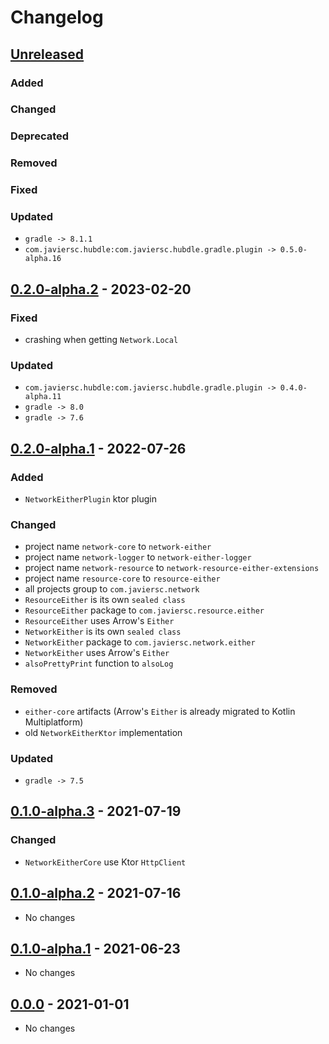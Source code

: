 # Changelog

## [Unreleased]

### Added

### Changed

### Deprecated

### Removed

### Fixed

### Updated

- `gradle -> 8.1.1`
- `com.javiersc.hubdle:com.javiersc.hubdle.gradle.plugin -> 0.5.0-alpha.16`

## [0.2.0-alpha.2] - 2023-02-20

### Fixed

- crashing when getting `Network.Local`

### Updated

- `com.javiersc.hubdle:com.javiersc.hubdle.gradle.plugin -> 0.4.0-alpha.11`
- `gradle -> 8.0`
- `gradle -> 7.6`

## [0.2.0-alpha.1] - 2022-07-26

### Added

- `NetworkEitherPlugin` ktor plugin

### Changed

- project name `network-core` to `network-either`
- project name `network-logger` to `network-either-logger`
- project name `network-resource` to `network-resource-either-extensions`
- project name `resource-core` to `resource-either`
- all projects  group to `com.javiersc.network`
- `ResourceEither` is its own `sealed class`
- `ResourceEither` package to `com.javiersc.resource.either`
- `ResourceEither` uses Arrow's `Either`
- `NetworkEither` is its own `sealed class`
- `NetworkEither` package to `com.javiersc.network.either`
- `NetworkEither` uses Arrow's `Either`
- `alsoPrettyPrint` function to `alsoLog`

### Removed

- `either-core` artifacts (Arrow's `Either` is already migrated to Kotlin Multiplatform)
- old `NetworkEitherKtor` implementation

### Updated

- `gradle -> 7.5`

## [0.1.0-alpha.3] - 2021-07-19

### Changed

- `NetworkEitherCore` use Ktor `HttpClient`

## [0.1.0-alpha.2] - 2021-07-16

- No changes

## [0.1.0-alpha.1] - 2021-06-23

- No changes

## [0.0.0] - 2021-01-01

- No changes

[Unreleased]: https://github.com/JavierSegoviaCordoba/network-either-kmp/compare/0.2.0-alpha.2...HEAD

[0.2.0-alpha.2]: https://github.com/JavierSegoviaCordoba/network-either-kmp/compare/0.2.0-alpha.1...0.2.0-alpha.2

[0.2.0-alpha.1]: https://github.com/JavierSegoviaCordoba/network-either-kmp/compare/0.1.0-alpha.3...0.2.0-alpha.1

[0.1.0-alpha.3]: https://github.com/JavierSegoviaCordoba/network-either-kmp/compare/0.1.0-alpha.2...0.1.0-alpha.3

[0.1.0-alpha.2]: https://github.com/JavierSegoviaCordoba/network-either-kmp/compare/0.1.0-alpha.1...0.1.0-alpha.2

[0.1.0-alpha.1]: https://github.com/JavierSegoviaCordoba/network-either-kmp/compare/0.0.0...0.1.0-alpha.1

[0.0.0]: https://github.com/JavierSegoviaCordoba/network-either-kmp/commits/0.0.0
